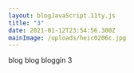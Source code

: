 ```yaml
---
layout: blogJavaScript.11ty.js
title: "3"
date: 2021-01-12T23:54:56.300Z
mainImage: /uploads/heic0206c.jpg
---
```

blog blog bloggin 3